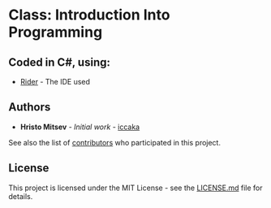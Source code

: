 # Class: Introduction Into Programming

## Coded in C#, using:

* [Rider](https://www.jetbrains.com/rider/) - The IDE used

## Authors

* **Hristo Mitsev** - *Initial work* - [iccaka](https://github.com/iccaka)

See also the list of [contributors](https://github.com/iccaka/IntervalTimer/graphs/contributors) who participated in this project.

## License

This project is licensed under the MIT License - see the [LICENSE.md](https://github.com/iccaka/IntervalTimer/blob/master/LICENSE.md) file for details.

